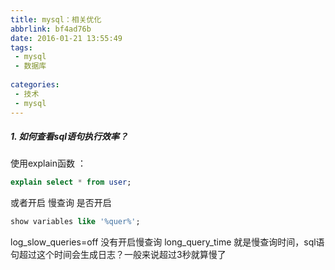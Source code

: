 ```yaml
---
title: mysql：相关优化
abbrlink: bf4ad76b
date: 2016-01-21 13:55:49
tags:
 - mysql
 - 数据库
 
categories:
 - 技术
 - mysql
---
```

##### 1. 如何查看sql语句执行效率？ #####

使用explain函数 ：
```sql
explain select * from user;
```

或者开启 慢查询
是否开启

```sql
show variables like '%quer%';
```


log_slow_queries=off 没有开启慢查询
long_query_time 就是慢查询时间，sql语句超过这个时间会生成日志？一般来说超过3秒就算慢了